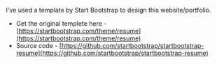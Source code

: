 I've used a template by Start Bootstrap to design this website/portfolio.

- Get the original templete here - [https://startbootstrap.com/theme/resume](https://startbootstrap.com/theme/resume)
- Source code - [https://github.com/startbootstrap/startbootstrap-resume](https://github.com/startbootstrap/startbootstrap-resume)
